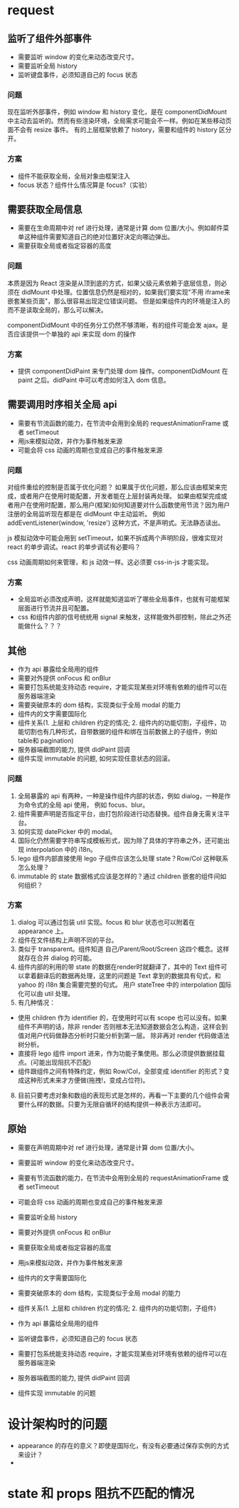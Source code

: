 # request

## 监听了组件外部事件

 - 需要监听 window 的变化来动态改变尺寸。
 - 需要监听全局 history
 - 监听键盘事件，必须知道自己的 focus 状态
 
### 问题

现在监听外部事件，例如 window 和 history 变化，是在 componentDidMount 中主动去监听的。然而有些渲染环境，全局需求可能会不一样。例如在某些移动页面不会有 resize 事件。
有的上层框架依赖了 history，需要和组件的 history 区分开。
  
### 方案

 - 组件不能获取全局，全局对象由框架注入
 - focus 状态？组件什么情况算是 focus?（实验）
 
## 需要获取全局信息
 
 - 需要在生命周期中对 ref 进行处理，通常是计算 dom 位置/大小。例如邮件菜单这种组件需要知道自己的绝对位置好决定向哪边弹出。
 - 需要获取全局或者指定容器的高度
 
### 问题

本质是因为 React 渲染是从顶到底的方式，如果父级元素依赖于底层信息，则必须在 didMount 中处理。位置信息仍然是相对的，如果我们要实现"不用 iframe来嵌套某些页面"，那么很容易出现定位错误问题。
但是如果组件内的环境是注入的而不是读取全局的，那么可以解决。

componentDidMount 中的任务分工仍然不够清晰，有的组件可能会发 ajax。是否应该提供一个单独的 api 来实现 dom 的操作

### 方案

 - 提供 componentDidPaint 来专门处理 dom 操作。componentDidMount 在 paint 之后。didPaint 中可以考虑如何注入 dom 信息。
  
## 需要调用时序相关全局 api

 - 需要有节流函数的能力，在节流中会用到全局的 requestAnimationFrame 或者 setTimeout
 - 用js来模拟动效，并作为事件触发来源
 - 可能会将 css 动画的周期也变成自己的事件触发来源
 
### 问题 

 对组件重绘的控制是否属于优化问题？ 
 如果属于优化问题，那么应该由框架来完成，或者用户在使用时能配置，开发者能在上层封装再处理。
 如果由框架完成或者用户在使用时配置，那么用户(框架)如何知道要对什么函数使用节流？因为用户注册的全局监听现在都是在 didMount 中主动监听。
 例如 addEventListener(window, 'resize') 这种方式，不是声明式。无法静态读出。
 
 js 模拟动效中可能会用到 setTimeout，如果不拆成两个声明阶段，很难实现对 react 的单步调试。react 的单步调试有必要吗？
 
 css 动画周期如何来管理，和 js 动效一样。这必须要 css-in-js 才能实现。
 
### 方案

 - 全局监听必须改成声明，这样就能知道监听了哪些全局事件，也就有可能框架层面进行节流并且可配置。
 - css 和组件内部的信号统统用 signal 来触发，这样能做外部控制，除此之外还能做什么？？？
 
## 其他

 - 作为 api 暴露给全局用的组件
 - 需要对外提供 onFocus 和 onBlur
 - 需要打包系统能支持动态 require，才能实现某些对环境有依赖的组件可以在服务器端渲染
 - 需要突破原本的 dom 结构，实现类似于全局 modal 的能力
 - 组件内的文字需要国际化
 - 组件关系(1. 上层和 children 约定的情况; 2. 组件内的功能切割，子组件，功能切割也有几种形式，自带数据的组件和绑在当前数据上的子组件，例如 table和 pagination)
 - 服务器端截图的能力, 提供 didPaint 回调 
 - 组件实现 immutable 的问题, 如何实现任意状态的回滚。
 
### 问题

 1. 全局暴露的 api 有两种，一种是操作组件内部的状态，例如 dialog，一种是作为命令式的全局 api 使用， 例如 focus、blur。
 3. 组件需要声明是否指定平台，由打包阶段进行动态替换。组件自身无需关注平台。
 4. 如何实现 datePicker 中的 modal。
 5. 国际化仍然需要字符串写成模板形式，因为除了具体的字符串之外，还可能出现 interpolation 中的 i18n。
 6. lego 组件内部直接使用 lego 子组件应该怎么处理 state？Row/Col 这种联系怎么处理？
 8. immutable 的 state 数据格式应该是怎样的？通过 children 嵌套的组件间如何组织？

### 方案

1. dialog 可以通过包装 util 实现。focus 和 blur 状态也可以附着在 appearance 上。
3. 组件在文件结构上声明不同的平台。
4. 类似于 transparent。组件知道 自己/Parent/Root/Screen 这四个概念。这样就存在合并 dialog 的可能。
5. 组件内部的利用的带 state 的数据在render时就翻译了，其中的 Text 组件可以拿着翻译后的数据再处理，这里的问题是 Text 拿到的数据具有句式，和 yahoo 的 i18n 集合需要完整的句式。
用户 stateTree 中的 interpolation 国际化可以由 util 处理。
6. 有几种情况：
  - 使用 children 作为 identifier 的，在使用时可以有 scope 也可以没有。如果组件不声明的话，除非 render 否则根本无法知道数据会怎么构造，这样会到值对用户代码做静态分析时只能分析到第一层。
  除非再对 render 代码做语法树分析。
  - 直接将 lego 组件 import 进来，作为功能子集使用。那么必须提供数据挂载点。(可能出现阻抗不匹配)
  - 组件跟组件之间有特殊约定，例如 Row/Col，全部变成 identifier 的形式？变成这种形式未来才方便做(拖拽!，变成占位符)。
8. 目前只要考虑对象和数组的表现形式是怎样的，再看一下主要的几个组件会需要什么样的数据。只要为无限自循环的结构提供一种表示方法即可。


## 原始

 - 需要在声明周期中对 ref 进行处理，通常是计算 dom 位置/大小。
 - 需要监听 window 的变化来动态改变尺寸。
 - 需要有节流函数的能力，在节流中会用到全局的 requestAnimationFrame 或者 setTimeout
 - 可能会将 css 动画的周期也变成自己的事件触发来源
 - 需要监听全局 history
 - 需要对外提供 onFocus 和 onBlur
 - 需要获取全局或者指定容器的高度
 - 用js来模拟动效，并作为事件触发来源
 - 组件内的文字需要国际化
 - 需要突破原本的 dom 结构，实现类似于全局 modal 的能力
 - 组件关系(1. 上层和 children 约定的情况; 2. 组件内的功能切割，子组件)
 - 作为 api 暴露给全局用的组件
 - 监听键盘事件，必须知道自己的 focus 状态
 - 需要打包系统能支持动态 require，才能实现某些对环境有依赖的组件可以在服务器端渲染
 
 - 服务器端截图的能力, 提供 didPaint 回调 
 - 组件实现 immutable 的问题

# 设计架构时的问题

 - appearance 的存在的意义？即使是国际化，有没有必要通过保存实例的方式来设计？
 - 
 
# state 和 props 阻抗不匹配的情况

 
